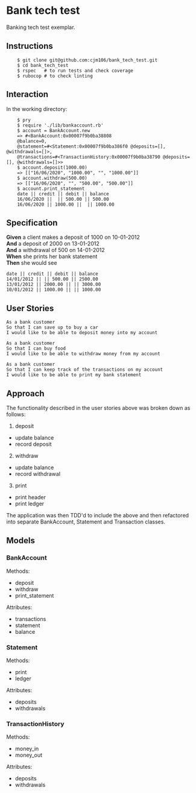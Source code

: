 # Bank tech test

Banking tech test exemplar.


## Instructions

```
    $ git clone git@github.com:cjm106/bank_tech_test.git
    $ cd bank_tech_test
    $ rspec   # to run tests and check coverage
    $ rubocop # to check linting

```
## Interaction

In the working directory:

```
    $ pry
    $ require './lib/bankaccount.rb'
    $ account = BankAccount.new
    => #<BankAccount:0x00007f9b0ba38808
    @balance=0,
    @statement=#<Statement:0x00007f9b0ba386f0 @deposits=[], @withdrawals=[]>,
    @transactions=#<TransactionHistory:0x00007f9b0ba38790 @deposits=[], @withdrawals=[]>>
    $ account.deposit(1000.00)
    => [["16/06/2020", "1000.00", "", "1000.00"]]
    $ account.withdraw(500.00)
    => [["16/06/2020", "", "500.00", "500.00"]]
    $ account.print_statement
    date || credit || debit || balance
    16/06/2020 ||  || 500.00 || 500.00
    16/06/2020 || 1000.00 ||  || 1000.00

```

## Specification

**Given** a client makes a deposit of 1000 on 10-01-2012  
**And** a deposit of 2000 on 13-01-2012  
**And** a withdrawal of 500 on 14-01-2012  
**When** she prints her bank statement  
**Then** she would see

```
date || credit || debit || balance
14/01/2012 || || 500.00 || 2500.00
13/01/2012 || 2000.00 || || 3000.00
10/01/2012 || 1000.00 || || 1000.00
```

## User Stories

```
As a bank customer
So that I can save up to buy a car
I would like to be able to deposit money into my account  
```

```
As a bank customer
So that I can buy food
I would like to be able to withdraw money from my account
```

```
As a bank customer
So that I can keep track of the transactions on my account
I would like to be able to print my bank statement
```


## Approach

The functionality described in the user stories above was broken down as follows:

1. deposit
  - update balance
  - record deposit

2. withdraw
  - update balance
  - record withdrawal

3. print
  - print header
  - print ledger

The application was then TDD'd to include the above and then refactored into separate BankAccount, Statement and Transaction classes.


## Models

### BankAccount

Methods:

- deposit
- withdraw
- print_statement

Attributes:

- transactions
- statement
- balance

### Statement

Methods:

- print
- ledger

Attributes:

- deposits
- withdrawals

### TransactionHistory

Methods:

- money_in
- money_out

Attributes:

- deposits
- withdrawals
